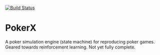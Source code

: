 [![Build Status](https://dev.azure.com/PokerX/PokerX/_apis/build/status/CiaranWelsh.PokerX?branchName=master)](https://dev.azure.com/PokerX/PokerX/_build/latest?definitionId=1&branchName=master)
# PokerX
A poker simulation engine (state machine) for reproducing poker games. Geared towards reinforcement learning. Not yet fully complete. 

